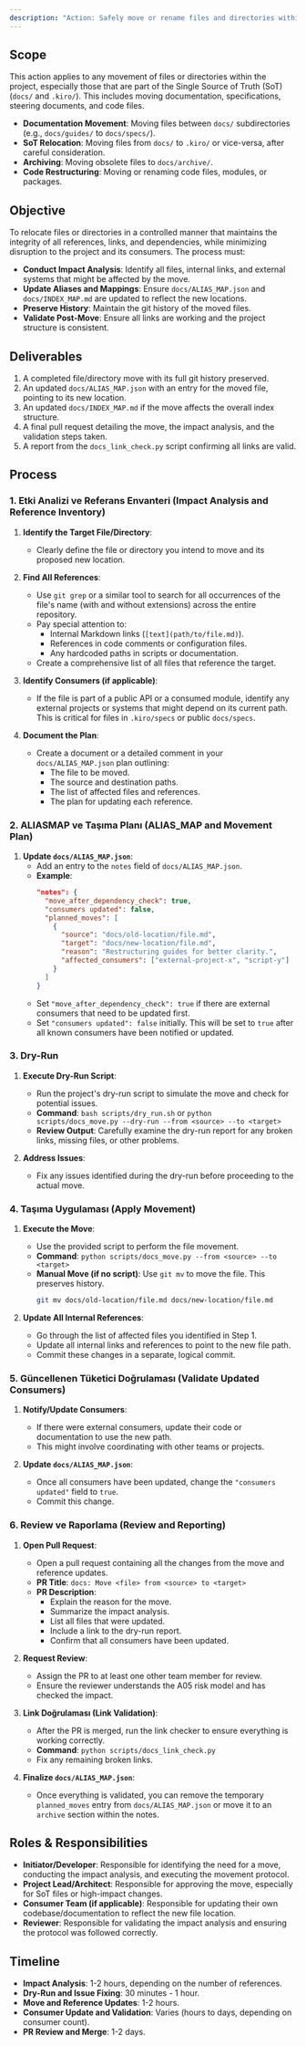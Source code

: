```yaml
---
description: "Action: Safely move or rename files and directories within the project, following the A05 risk mitigation model."
---
```


## Scope

This action applies to any movement of files or directories within the project, especially those that are part of the Single Source of Truth (SoT) (`docs/` and `.kiro/`). This includes moving documentation, specifications, steering documents, and code files.

*   **Documentation Movement**: Moving files between `docs/` subdirectories (e.g., `docs/guides/` to `docs/specs/`).
*   **SoT Relocation**: Moving files from `docs/` to `.kiro/` or vice-versa, after careful consideration.
*   **Archiving**: Moving obsolete files to `docs/archive/`.
*   **Code Restructuring**: Moving or renaming code files, modules, or packages.

## Objective

To relocate files or directories in a controlled manner that maintains the integrity of all references, links, and dependencies, while minimizing disruption to the project and its consumers. The process must:

*   **Conduct Impact Analysis**: Identify all files, internal links, and external systems that might be affected by the move.
*   **Update Aliases and Mappings**: Ensure `docs/ALIAS_MAP.json` and `docs/INDEX_MAP.md` are updated to reflect the new locations.
*   **Preserve History**: Maintain the git history of the moved files.
*   **Validate Post-Move**: Ensure all links are working and the project structure is consistent.

## Deliverables

1.  A completed file/directory move with its full git history preserved.
2.  An updated `docs/ALIAS_MAP.json` with an entry for the moved file, pointing to its new location.
3.  An updated `docs/INDEX_MAP.md` if the move affects the overall index structure.
4.  A final pull request detailing the move, the impact analysis, and the validation steps taken.
5.  A report from the `docs_link_check.py` script confirming all links are valid.

## Process

### 1. Etki Analizi ve Referans Envanteri (Impact Analysis and Reference Inventory)

1.  **Identify the Target File/Directory**:
    *   Clearly define the file or directory you intend to move and its proposed new location.

2.  **Find All References**:
    *   Use `git grep` or a similar tool to search for all occurrences of the file's name (with and without extensions) across the entire repository.
    *   Pay special attention to:
        *   Internal Markdown links (`[text](path/to/file.md)`).
        *   References in code comments or configuration files.
        *   Any hardcoded paths in scripts or documentation.
    *   Create a comprehensive list of all files that reference the target.

3.  **Identify Consumers (if applicable)**:
    *   If the file is part of a public API or a consumed module, identify any external projects or systems that might depend on its current path. This is critical for files in `.kiro/specs` or public `docs/specs`.

4.  **Document the Plan**:
    *   Create a document or a detailed comment in your `docs/ALIAS_MAP.json` plan outlining:
        *   The file to be moved.
        *   The source and destination paths.
        *   The list of affected files and references.
        *   The plan for updating each reference.

### 2. ALIASMAP ve Taşıma Planı (ALIAS_MAP and Movement Plan)

1.  **Update `docs/ALIAS_MAP.json`**:
    *   Add an entry to the `notes` field of `docs/ALIAS_MAP.json`.
    *   **Example**:
        ```json
        "notes": {
          "move_after_dependency_check": true,
          "consumers updated": false,
          "planned_moves": [
            {
              "source": "docs/old-location/file.md",
              "target": "docs/new-location/file.md",
              "reason": "Restructuring guides for better clarity.",
              "affected_consumers": ["external-project-x", "script-y"]
            }
          ]
        }
        ```
    *   Set `"move_after_dependency_check": true` if there are external consumers that need to be updated first.
    *   Set `"consumers updated": false` initially. This will be set to `true` after all known consumers have been notified or updated.

### 3. Dry-Run

1.  **Execute Dry-Run Script**:
    *   Run the project's dry-run script to simulate the move and check for potential issues.
    *   **Command**: `bash scripts/dry_run.sh` or `python scripts/docs_move.py --dry-run --from <source> --to <target>`
    *   **Review Output**: Carefully examine the dry-run report for any broken links, missing files, or other problems.

2.  **Address Issues**:
    *   Fix any issues identified during the dry-run before proceeding to the actual move.

### 4. Taşıma Uygulaması (Apply Movement)

1.  **Execute the Move**:
    *   Use the provided script to perform the file movement.
    *   **Command**: `python scripts/docs_move.py --from <source> --to <target>`
    *   **Manual Move (if no script)**: Use `git mv` to move the file. This preserves history.
        ```bash
        git mv docs/old-location/file.md docs/new-location/file.md
        ```

2.  **Update All Internal References**:
    *   Go through the list of affected files you identified in Step 1.
    *   Update all internal links and references to point to the new file path.
    *   Commit these changes in a separate, logical commit.

### 5. Güncellenen Tüketici Doğrulaması (Validate Updated Consumers)

1.  **Notify/Update Consumers**:
    *   If there were external consumers, update their code or documentation to use the new path.
    *   This might involve coordinating with other teams or projects.

2.  **Update `docs/ALIAS_MAP.json`**:
    *   Once all consumers have been updated, change the `"consumers updated"` field to `true`.
    *   Commit this change.

### 6. Review ve Raporlama (Review and Reporting)

1.  **Open Pull Request**:
    *   Open a pull request containing all the changes from the move and reference updates.
    *   **PR Title**: `docs: Move <file> from <source> to <target>`
    *   **PR Description**:
        *   Explain the reason for the move.
        *   Summarize the impact analysis.
        *   List all files that were updated.
        *   Include a link to the dry-run report.
        *   Confirm that all consumers have been updated.

2.  **Request Review**:
    *   Assign the PR to at least one other team member for review.
    *   Ensure the reviewer understands the A05 risk model and has checked the impact.

3.  **Link Doğrulaması (Link Validation)**:
    *   After the PR is merged, run the link checker to ensure everything is working correctly.
    *   **Command**: `python scripts/docs_link_check.py`
    *   Fix any remaining broken links.

4.  **Finalize `docs/ALIAS_MAP.json`**:
    *   Once everything is validated, you can remove the temporary `planned_moves` entry from `docs/ALIAS_MAP.json` or move it to an `archive` section within the notes.

## Roles & Responsibilities

*   **Initiator/Developer**: Responsible for identifying the need for a move, conducting the impact analysis, and executing the movement protocol.
*   **Project Lead/Architect**: Responsible for approving the move, especially for SoT files or high-impact changes.
*   **Consumer Team (if applicable)**: Responsible for updating their own codebase/documentation to reflect the new file location.
*   **Reviewer**: Responsible for validating the impact analysis and ensuring the protocol was followed correctly.

## Timeline

*   **Impact Analysis**: 1-2 hours, depending on the number of references.
*   **Dry-Run and Issue Fixing**: 30 minutes - 1 hour.
*   **Move and Reference Updates**: 1-2 hours.
*   **Consumer Update and Validation**: Varies (hours to days, depending on consumer count).
*   **PR Review and Merge**: 1-2 days.
